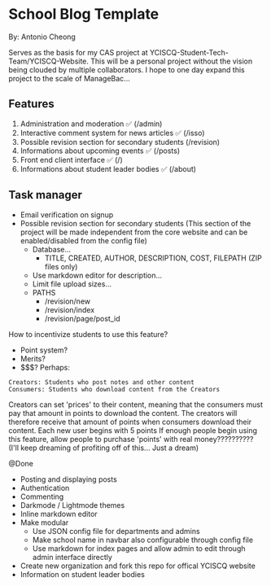 # School Blog Template
By: Antonio Cheong

Serves as the basis for my CAS project at YCISCQ-Student-Tech-Team/YCISCQ-Website. This will be a personal project without the vision being clouded by multiple collaborators. I hope to one day expand this project to the scale of ManageBac...

## Features
1. Administration and moderation ✅ (/admin)
2. Interactive comment system for news articles ✅ (/isso)
3. Possible revision section for secondary students (/revision)
4. Informations about upcoming events ✅ (/posts)
5. Front end client interface ✅ (/) 
6. Informations about student leader bodies ✅ (/about)

## Task manager
- Email verification on signup
- Possible revision section for secondary students (This section of the project will be made independent from the core website and can be enabled/disabled from the config file)
  - Database...
    - TITLE, CREATED, AUTHOR, DESCRIPTION, COST, FILEPATH (ZIP files only)
  - Use markdown editor for description...
  - Limit file upload sizes...
  - PATHS
    - /revision/new
    - /revision/index
    - /revision/page/post_id

How to incentivize students to use this feature?
- Point system?
- Merits?
- $$$?
Perhaps: 
```
Creators: Students who post notes and other content
Consumers: Students who download content from the Creators
```
Creators can set 'prices' to their content, meaning that the consumers must pay that amount in points to download the content. The creators will therefore receive that amount of points when consumers download their content.
Each new user begins with 5 points
If enough people begin using this feature, allow people to purchase 'points' with real money?????????? (I'll keep dreaming of profiting off of this... Just a dream)


@Done
- Posting and displaying posts
- Authentication
- Commenting
- Darkmode / Lightmode themes
- Inline markdown editor
- Make modular
  - Use JSON config file for departments and admins
  - Make school name in navbar also configurable through config file
  - Use markdown for index pages and allow admin to edit through admin interface directly
- Create new organization and fork this repo for offical YCISCQ website
- Information on student leader bodies

